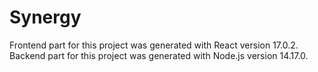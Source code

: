 # Synergy

Frontend part for this project was generated with React version 17.0.2.
Backend part for this project was generated with Node.js version 14.17.0.
